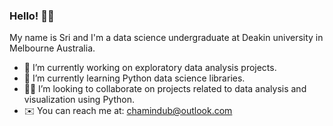 ### Hello! 👋🏽

My name is Sri and I'm a data science undergraduate at Deakin university in Melbourne Australia.

- 🔭 I’m currently working on exploratory data analysis projects.
- 🚀 I’m currently learning Python data science libraries.
- 🤝🏽 I’m looking to collaborate on projects related to data analysis and visualization using Python.
- ✉️ You can reach me at: chamindub@outlook.com

<!--
**chamindub/chamindub** is a ✨ _special_ ✨ repository because its `README.md` (this file) appears on your GitHub profile.

Here are some ideas to get you started:

- 🔭 I’m currently working on ...
- 🌱 I’m currently learning ...
- 👯 I’m looking to collaborate on ...
- 🤔 I’m looking for help with ...
- 💬 Ask me about ...
- 📫 How to reach me: ...
- 😄 Pronouns: ...
- ⚡ Fun fact: ...
-->

